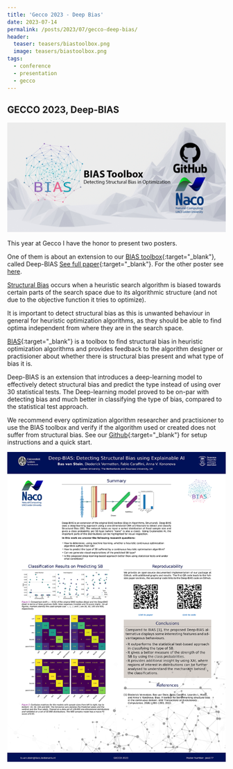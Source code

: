 ```yaml
---
title: 'Gecco 2023 - Deep Bias'
date: 2023-07-14
permalink: /posts/2023/07/gecco-deep-bias/
header:
  teaser: teasers/biastoolbox.png
  image: teasers/biastoolbox.png
tags:
  - conference
  - presentation
  - gecco
---
```



## GECCO 2023, Deep-BIAS

![](/images/teasers/biastoolbox.png)

This year at Gecco I have the honor to present two posters.

One of them is about an extension to our [BIAS toolbox](https://github.com/Dvermetten/BIAS){:target="_blank"}, called Deep-BIAS [See full paper](https://arxiv.org/abs/2304.01869){:target="_blank"}. For the other poster see [here](https://nikivanstein.nl/posts/2023/07/gecco-doe2vec/).

[Structural Bias](https://nikivanstein.nl/posts/2023/07/structural-bias/) occurs when a heuristic search algorithm is biased towards certain parts of the search space due to its algorithmic structure (and not due to the objective function it tries to optimize).

It is important to detect structural bias as this is unwanted behaviour in general for heuristic optimization algorithms, as they should be able to find optima independent from where they are in the search space.

[BIAS](https://github.com/Dvermetten/BIAS){:target="_blank"} is a toolbox to find structural bias in heuristic optimization algorithms and provides feedback to the algorithm designer or practisioner about whether there is structural bias present and what type of bias it is.

Deep-BIAS is an extension that introduces a deep-learning model to effectively detect structural bias and predict the type instead of using over 30 statistical tests. The Deep-learning model proved to be on-par with detecting bias and much better in classifying the type of bias, compared to the statistical test approach.

We recommend every optimization algorithm researcher and practisioner to use the BIAS toolbox and verify if the algorithm used or created does not suffer from structural bias. See our [Github](https://github.com/Dvermetten/BIAS){:target="_blank"} for setup instructions and a quick start.

![](../files/GECCO_Deep_BIAS_Poster_final.png)

